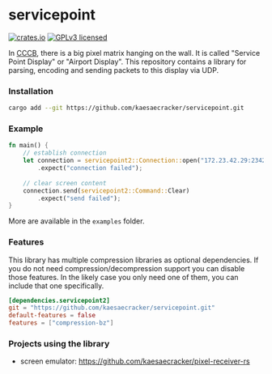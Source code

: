 # servicepoint

[![crates.io](https://img.shields.io/crates/v/servicepoint2.svg)](https://crates.io/crates/servicepoint2)
[![GPLv3 licensed](https://img.shields.io/badge/license-GPLv3-blue.svg)](./LICENSE)

In [CCCB](https://berlin.ccc.de/), there is a big pixel matrix hanging on the wall. It is called  "Service Point Display" or "Airport Display".
This repository contains a library for parsing, encoding and sending packets to this display via UDP.

### Installation
```bash
cargo add --git https://github.com/kaesaecracker/servicepoint.git
```

### Example

```rust
fn main() {
    // establish connection
    let connection = servicepoint2::Connection::open("172.23.42.29:2342")
        .expect("connection failed");
    
    // clear screen content
    connection.send(servicepoint2::Command::Clear)
        .expect("send failed");
}
```

More are available  in the `examples` folder.

### Features

This library has multiple compression libraries as optional dependencies. 
If you do not need compression/decompression support you can disable those features.
In the likely case you only need one of them, you can include that one specifically.

```toml
[dependencies.servicepoint2]
git = "https://github.com/kaesaecracker/servicepoint.git"
default-features = false
features = ["compression-bz"]
```

### Projects using the library

- screen emulator: https://github.com/kaesaecracker/pixel-receiver-rs
